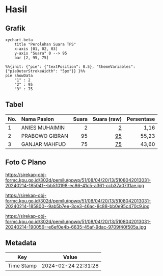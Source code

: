 # Hasil

## Grafik

```mermaid
xychart-beta
    title "Perolehan Suara TPS"
    x-axis [01, 02, 03]
    y-axis "Suara" 0 --> 95
    bar [2, 95, 75]
```

```mermaid
%%{init: {"pie": {"textPosition": 0.5}, "themeVariables": {"pieOuterStrokeWidth": "5px"}} }%%
pie showData
    "1" : 2
    "2" : 95
    "3" : 75
```

## Tabel

| No. | Nama Paslon    | Suara | Suara (raw) | Persentase |
|:--- |:-------------- | -----:| -----------:| ----------:|
| 1   | ANIES MUHAIMIN | 2     | [2][p-1]    | 1,16       |
| 2   | PRABOWO GIBRAN | 95    | [95][p-2]   | 55,23      |
| 3   | GANJAR MAHFUD  | 75    | [75][p-3]   | 43,60      |


[p-1]: https://github.com/gigit-pemilu/pemilu-2024-51-bali/blob/main/pilpres/hitung-suara/sub/51-bali/sub/08-buleleng/sub/04-banjar/sub/2013-banjar/sub/031-tps/sub/paslon-1.txt
[p-2]: https://github.com/gigit-pemilu/pemilu-2024-51-bali/blob/main/pilpres/hitung-suara/sub/51-bali/sub/08-buleleng/sub/04-banjar/sub/2013-banjar/sub/031-tps/sub/paslon-2.txt
[p-3]: https://github.com/gigit-pemilu/pemilu-2024-51-bali/blob/main/pilpres/hitung-suara/sub/51-bali/sub/08-buleleng/sub/04-banjar/sub/2013-banjar/sub/031-tps/sub/paslon-3.txt

## Foto C Plano

https://sirekap-obj-formc.kpu.go.id/302d/pemilu/ppwp/51/08/04/20/13/5108042013031-20240214-185041--bb510198-ec86-41c5-a361-ccb37a0731ae.jpg

https://sirekap-obj-formc.kpu.go.id/302d/pemilu/ppwp/51/08/04/20/13/5108042013031-20240214-185800--9ab5b7ee-3ce3-46ac-8c88-bb0e95c470c9.jpg

https://sirekap-obj-formc.kpu.go.id/302d/pemilu/ppwp/51/08/04/20/13/5108042013031-20240214-190056--e6ef0e4b-6635-45af-9dac-9709f40f505a.jpg


## Metadata

| Key        | Value               |
| ---------- | ------------------- |
| Time Stamp | 2024-02-24 22:31:28 |



